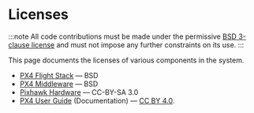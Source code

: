 # Licenses

:::note
All code contributions must be made under the permissive [BSD 3-clause license](https://opensource.org/licenses/BSD-3-Clause) and must not impose any further constraints on its use.
:::

This page documents the licenses of various components in the system.

* [PX4 Flight Stack](https://github.com/PX4/PX4-Autopilot) &mdash; BSD
* [PX4 Middleware](https://github.com/PX4/PX4-Autopilot) &mdash; BSD
* [Pixhawk Hardware](https://github.com/PX4/Hardware) &mdash; CC-BY-SA 3.0
* [PX4 User Guide](https://github.com/PX4/px4_user_guide) (Documentation) &mdash;  [CC BY 4.0](https://creativecommons.org/licenses/by/4.0/).
  